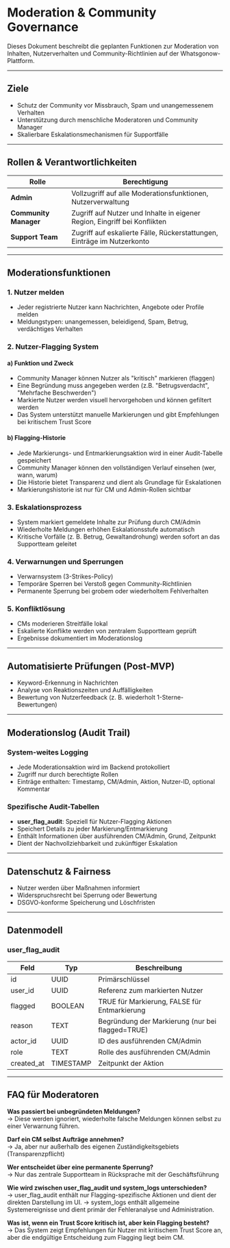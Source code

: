 
# Moderation & Community Governance

Dieses Dokument beschreibt die geplanten Funktionen zur Moderation von Inhalten, Nutzerverhalten und Community-Richtlinien auf der Whatsgonow-Plattform.

---

## Ziele

- Schutz der Community vor Missbrauch, Spam und unangemessenem Verhalten
- Unterstützung durch menschliche Moderatoren und Community Manager
- Skalierbare Eskalationsmechanismen für Supportfälle

---

## Rollen & Verantwortlichkeiten

| Rolle              | Berechtigung                                                                 |
|--------------------|------------------------------------------------------------------------------|
| **Admin**          | Vollzugriff auf alle Moderationsfunktionen, Nutzerverwaltung                 |
| **Community Manager** | Zugriff auf Nutzer und Inhalte in eigener Region, Eingriff bei Konflikten     |
| **Support Team**   | Zugriff auf eskalierte Fälle, Rückerstattungen, Einträge im Nutzerkonto      |

---

## Moderationsfunktionen

### 1. Nutzer melden

- Jeder registrierte Nutzer kann Nachrichten, Angebote oder Profile melden
- Meldungstypen: unangemessen, beleidigend, Spam, Betrug, verdächtiges Verhalten

### 2. Nutzer-Flagging System

#### a) Funktion und Zweck
- Community Manager können Nutzer als "kritisch" markieren (flaggen)
- Eine Begründung muss angegeben werden (z.B. "Betrugsverdacht", "Mehrfache Beschwerden")
- Markierte Nutzer werden visuell hervorgehoben und können gefiltert werden
- Das System unterstützt manuelle Markierungen und gibt Empfehlungen bei kritischem Trust Score

#### b) Flagging-Historie
- Jede Markierungs- und Entmarkierungsaktion wird in einer Audit-Tabelle gespeichert
- Community Manager können den vollständigen Verlauf einsehen (wer, wann, warum)
- Die Historie bietet Transparenz und dient als Grundlage für Eskalationen
- Markierungshistorie ist nur für CM und Admin-Rollen sichtbar

### 3. Eskalationsprozess

- System markiert gemeldete Inhalte zur Prüfung durch CM/Admin
- Wiederholte Meldungen erhöhen Eskalationsstufe automatisch
- Kritische Vorfälle (z. B. Betrug, Gewaltandrohung) werden sofort an das Supportteam geleitet

### 4. Verwarnungen und Sperrungen

- Verwarnsystem (3-Strikes-Policy)
- Temporäre Sperren bei Verstoß gegen Community-Richtlinien
- Permanente Sperrung bei grobem oder wiederholtem Fehlverhalten

### 5. Konfliktlösung

- CMs moderieren Streitfälle lokal
- Eskalierte Konflikte werden von zentralem Supportteam geprüft
- Ergebnisse dokumentiert im Moderationslog

---

## Automatisierte Prüfungen (Post-MVP)

- Keyword-Erkennung in Nachrichten
- Analyse von Reaktionszeiten und Auffälligkeiten
- Bewertung von Nutzerfeedback (z. B. wiederholt 1-Sterne-Bewertungen)

---

## Moderationslog (Audit Trail)

### System-weites Logging
- Jede Moderationsaktion wird im Backend protokolliert
- Zugriff nur durch berechtigte Rollen
- Einträge enthalten: Timestamp, CM/Admin, Aktion, Nutzer-ID, optional Kommentar

### Spezifische Audit-Tabellen
- **user_flag_audit**: Speziell für Nutzer-Flagging Aktionen
- Speichert Details zu jeder Markierung/Entmarkierung
- Enthält Informationen über ausführenden CM/Admin, Grund, Zeitpunkt
- Dient der Nachvollziehbarkeit und zukünftiger Eskalation

---

## Datenschutz & Fairness

- Nutzer werden über Maßnahmen informiert
- Widerspruchsrecht bei Sperrung oder Bewertung
- DSGVO-konforme Speicherung und Löschfristen

---

## Datenmodell

### user_flag_audit
| Feld       | Typ           | Beschreibung                                  |
|------------|---------------|----------------------------------------------|
| id         | UUID          | Primärschlüssel                              |
| user_id    | UUID          | Referenz zum markierten Nutzer               |
| flagged    | BOOLEAN       | TRUE für Markierung, FALSE für Entmarkierung |
| reason     | TEXT          | Begründung der Markierung (nur bei flagged=TRUE) |
| actor_id   | UUID          | ID des ausführenden CM/Admin                 |
| role       | TEXT          | Rolle des ausführenden CM/Admin              |
| created_at | TIMESTAMP     | Zeitpunkt der Aktion                         |

---

## FAQ für Moderatoren

**Was passiert bei unbegründeten Meldungen?**  
→ Diese werden ignoriert, wiederholte falsche Meldungen können selbst zu einer Verwarnung führen.

**Darf ein CM selbst Aufträge annehmen?**  
→ Ja, aber nur außerhalb des eigenen Zuständigkeitsgebiets (Transparenzpflicht)

**Wer entscheidet über eine permanente Sperrung?**  
→ Nur das zentrale Supportteam in Rücksprache mit der Geschäftsführung

**Wie wird zwischen user_flag_audit und system_logs unterschieden?**  
→ user_flag_audit enthält nur Flagging-spezifische Aktionen und dient der direkten Darstellung im UI.
→ system_logs enthält allgemeine Systemereignisse und dient primär der Fehleranalyse und Administration.

**Was ist, wenn ein Trust Score kritisch ist, aber kein Flagging besteht?**  
→ Das System zeigt Empfehlungen für Nutzer mit kritischem Trust Score an, aber die endgültige Entscheidung zum Flagging liegt beim CM.
